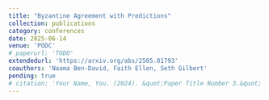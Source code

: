 ```yaml
---
title: "Byzantine Agreement with Predictions"
collection: publications
category: conferences
date: 2025-06-14
venue: 'PODC'
# paperurl: 'TODO'
extendedurl: 'https://arxiv.org/abs/2505.01793'
coauthors: 'Naama Ben-David, Faith Ellen, Seth Gilbert'
pending: true
# citation: 'Your Name, You. (2024). &quot;Paper Title Number 3.&quot; <i>GitHub Journal of Bugs</i>. 1(3).'
---
```

